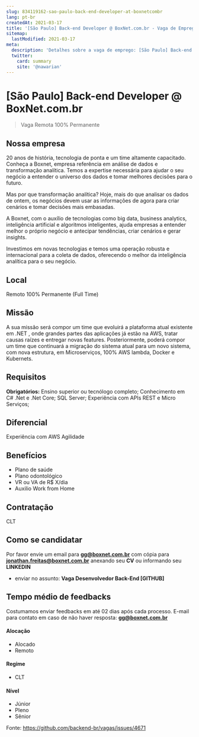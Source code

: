 ```yaml
---
slug: 834119162-sao-paulo-back-end-developer-at-boxnetcombr
lang: pt-br
createdAt: 2021-03-17
title: '[São Paulo] Back-end Developer @ BoxNet.com.br - Vaga de Emprego'
sitemap:
  lastModified: 2021-03-17
meta:
  description: 'Detalhes sobre a vaga de emprego: [São Paulo] Back-end Developer @ BoxNet.com.br'
  twitter:
    card: summary
    site: '@nawarian'
---
```


# [São Paulo] Back-end Developer @ BoxNet.com.br

> Vaga Remota 100% Permanente

## Nossa empresa

20 anos de história, tecnologia de ponta e um time altamente capacitado. Conheça a Boxnet, empresa referência em análise de dados e transformação analítica. Temos a expertise necessária para ajudar o seu negócio a entender o universo dos dados e tomar melhores decisões para o futuro.

Mas por que transformação analítica?
Hoje, mais do que analisar os dados de ontem, os negócios devem usar as informações de agora para criar cenários e tomar decisões mais embasadas.

A Boxnet, com o auxílio de tecnologias como big data, business analytics, inteligência artificial e algoritmos inteligentes, ajuda empresas a entender melhor o próprio negócio e antecipar tendências, criar cenários e gerar insights.

Investimos em novas tecnologias e temos uma operação robusta e internacional para a coleta de dados, oferecendo o melhor da inteligência analítica para o seu negócio.

## Local

Remoto 100% Permanente (Full Time)

## Missão

A sua missão será compor um time que evoluirá a plataforma atual existente em .NET , onde grandes partes das aplicações já estão na AWS, tratar causas raízes e entregar novas features. Posteriormente, poderá compor um time que continuará a migração do sistema atual para um novo sistema, com nova estrutura, em Microserviços, 100% AWS lambda, Docker e Kubernets.

## Requisitos

**Obrigatórios:**
Ensino superior ou tecnólogo completo; 
Conhecimento em C# .Net e .Net Core; 
SQL Server; 
Experiência com APIs REST e Micro Serviços; 

## Diferencial
Experiência com AWS
Agilidade

## Benefícios

- Plano de saúde
- Plano odontológico
- VR ou VA de R$ X/dia
- Auxilio Work from Home

## Contratação

CLT

## Como se candidatar

Por favor envie um email para **gg@boxnet.com.br** com cópia para **jonathan.freitas@boxnet.com.br**
anexando seu **CV** ou informando seu **LINKEDIN**
- enviar no assunto: **Vaga Desenvolvedor Back-End [GITHUB]**


## Tempo médio de feedbacks

Costumamos enviar feedbacks em até 02 dias após cada processo.
E-mail para contato em caso de não haver resposta: **gg@boxnet.com.br**

#### Alocação
- Alocado
- Remoto

#### Regime
- CLT

#### Nível
- Júnior
- Pleno
- Sênior




Fonte: https://github.com/backend-br/vagas/issues/4671